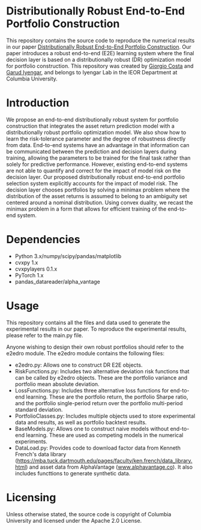 # Distributionally Robust End-to-End Portfolio Construction

This repository contains the source code to reproduce the numerical results in our paper [Distributionally Robust End-to-End Portfolio Construction](https://arxiv.org/abs/2206.05134). Our paper introduces a robust end-to-end (E2E) learning system where the final decision layer is based on a distributionally robust (DR) optimization model for portfolio construction. This repository was created by [Giorgio Costa](https://gcosta151.github.io) and [Garud Iyengar](http://www.columbia.edu/~gi10/), and belongs to Iyengar Lab in the IEOR Department at Columbia University.

# Introduction
We propose an end-to-end distributionally robust system for portfolio construction that integrates the asset return prediction model with a distributionally robust portfolio optimization model. We also show how to learn the risk-tolerance parameter and the degree of robustness directly from data. End-to-end systems have an advantage in that information can be communicated between the prediction and decision layers during training, allowing the parameters to be trained for the final task rather than solely for predictive performance. However, existing end-to-end systems are not able to quantify and correct for the impact of model risk on the decision layer. Our proposed distributionally robust end-to-end portfolio selection system explicitly accounts for the impact of model risk. The decision layer chooses portfolios by solving a minimax problem where the distribution of the asset returns is assumed to belong to an ambiguity set centered around a nominal distribution. Using convex duality, we recast the minimax problem in a form that allows for efficient training of the end-to-end system.

# Dependencies
- Python 3.x/numpy/scipy/pandas/matplotlib
- cvxpy 1.x
- cvxpylayers 0.1.x
- PyTorch 1.x
- pandas_datareader/alpha_vantage

# Usage
This repository contains all the files and data used to generate the experimental results in our paper. To reproduce the experimental results, please refer to the main.py file.

Anyone wishing to design their own robust portfolios should refer to the e2edro module. The e2edro module contains the following files:
- e2edro.py: Allows one to construct DR E2E objects. 
- RiskFunctions.py: Includes two alternative deviation risk functions that can be called by e2edro objects. These are the portfolio variance and portfolio mean absolute deviation.
- LossFunctions.py: Includes three alternative loss functions for end-to-end learning. These are the portfolio return, the portfolio Sharpe ratio, and the portfolio single-period return over the portfolio multi-period standard deviation.
- PortfolioClasses.py: Includes multiple objects used to store experimental data and results, as well as portfolio backtest results. 
- BaseModels.py: Allows one to construct naive models without end-to-end learning. These are used as competing models in the numerical experiments.
- DataLoad.py: Provides code to download factor data from Kenneth French's data library (https://mba.tuck.dartmouth.edu/pages/faculty/ken.french/data_library.html) and asset data from AlphaVantage (www.alphavantage.co). It also includes functtions to generate synthetic data. 

# Licensing
Unless otherwise stated, the source code is copyright of Columbia University and licensed under the Apache 2.0 License.
